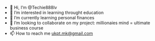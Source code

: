 - 👋 Hi, I’m @Techie888lv
- 👀 I’m interested in learning throught education
- 🌱 I’m currently learning personal finances
- 💞️ I’m looking to collaborate on my project: millionaies mind = ultimate business course
- 📫 How to reach me ukpt.mk@gmail.com  

<!---
Techie888lv/Techie888lv is a ✨ special ✨ repository because its `README.md` (this file) appears on your GitHub profile.
You can click the Preview link to take a look at your changes.
--->

